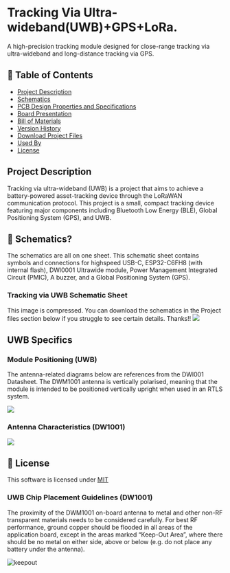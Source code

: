 # Tracking Via Ultra-wideband(UWB)+GPS+LoRa.
A high-precision tracking module designed for close-range tracking via ultra-wideband and long-distance tracking via GPS.

## 🚩 Table of Contents

- [Project Description](#-project-description)
- [Schematics](#-schematics)
- [PCB Design Properties and Specifications](#-pcb-design-properties-and-specifications)
- [Board Presentation](#-board-presentation)
- [Bill of Materials](#-bill-of-materials)
- [Version History](#-version-history)
- [Download Project Files](#-download-project-files)
- [Used By](#-used-by)
- [License](#-license)

##  Project Description 
Tracking via ultra-wideband (UWB) is a project that aims to achieve a battery-powered asset-tracking device through the LoRaWAN communication protocol.
This project is a small, compact tracking device featuring major components including Bluetooth Low Energy (BLE), Global Positioning System (GPS), and UWB.

## 🤖 Schematics?

The schematics are all on one sheet. This schematic sheet contains symbols and connections for highspeed USB-C, ESP32-C6FH8 (with internal flash), DWl0001 Ultrawide module, Power Management Integrated Circuit (PMIC), A buzzer, and a Global Positioning System (GPS).

### Tracking via UWB Schematic Sheet
This image is compressed. You can download the schematics in the Project files section below if you struggle to see certain details. Thanks!!
<img src="https://github.com/user-attachments/assets/da3b64b4-7132-490b-884f-687870abf510" />


## UWB Specifics 
### Module Positioning (UWB)
The antenna-related diagrams below are references from the DWl001 Datasheet. 
The DWM1001 antenna is vertically polarised, meaning that the module is intended to be positioned vertically
upright when used in an RTLS system. 

<img src="https://github.com/user-attachments/assets/6196ac97-3b40-405a-8ca4-8553dbd1e030"/>

### Antenna Characteristics (DW1001)
<img src="https://github.com/user-attachments/assets/7524e91a-64d2-4c9a-a782-98cdc63d85e7"/>




## 📜 License
This software is licensed under [MIT](https://github.com/nhn/tui.editor/blob/master/LICENSE) 



### UWB Chip Placement Guidelines (DW1001)
The proximity of the DWM1001 on-board
antenna to metal and other non-RF transparent materials needs to be considered carefully.
For best RF performance, ground copper should be flooded in all areas of the application board, except
in the areas marked “Keep-Out Area”, where there should be no metal on either side, above or below (e.g.
do not place any battery under the antenna).

![keepout](https://github.com/user-attachments/assets/3528bf69-dfea-45ba-84cc-e1a84dd0264f)
